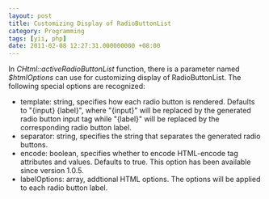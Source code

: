 ```yaml
---
layout: post
title: Customizing Display of RadioButtonList
category: Programming
tags: [yii, php]
date: 2011-02-08 12:27:31.000000000 +08:00
---
```

In *CHtml::activeRadioButtonList* function, there is a parameter named
*$htmlOptions* can use for customizing display of RadioButtonList. The following
special options are recognized:

* template: string, specifies how each radio button is rendered. Defaults to
  "{input} {label}", where "{input}" will be replaced by the generated radio
  button input tag while "{label}" will be replaced by the corresponding radio
  button label.
* separator: string, specifies the string that separates the generated radio
  buttons.
* encode: boolean, specifies whether to encode HTML-encode tag attributes and
values. Defaults to true. This option has been available since version 1.0.5.
* labelOptions: array, addtional HTML options. The options will be applied to each
radio button label.
